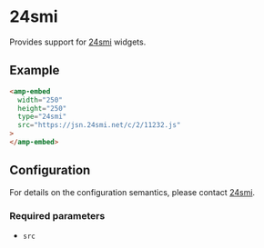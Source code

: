 <!---
Copyright 2017 The AMP HTML Authors. All Rights Reserved.

Licensed under the Apache License, Version 2.0 (the "License");
you may not use this file except in compliance with the License.
You may obtain a copy of the License at

      http://www.apache.org/licenses/LICENSE-2.0

Unless required by applicable law or agreed to in writing, software
distributed under the License is distributed on an "AS-IS" BASIS,
WITHOUT WARRANTIES OR CONDITIONS OF ANY KIND, either express or implied.
See the License for the specific language governing permissions and
limitations under the License.
-->

# 24smi

Provides support for [24smi](https://partner.24smi.info/) widgets.

## Example

```html
<amp-embed
  width="250"
  height="250"
  type="24smi"
  src="https://jsn.24smi.net/c/2/11232.js"
>
</amp-embed>
```

## Configuration

For details on the configuration semantics, please contact
[24smi](https://partner.24smi.info).

### Required parameters

- `src`
